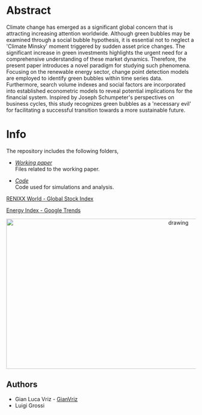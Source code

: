 # Abstract
Climate change has emerged as a significant global concern that is attracting increasing attention worldwide. Although green bubbles may be examined through a social bubble hypothesis, it is essential not to neglect a 'Climate Minsky' moment triggered by sudden asset price changes. The significant increase in green investments highlights the urgent need for a comprehensive understanding of these market dynamics. Therefore, the present paper introduces a novel paradigm for studying such phenomena. Focusing on the renewable energy sector, change point detection models are employed to identify green bubbles within time series data. Furthermore, search volume indexes and social factors are incorporated into established econometric models to reveal potential implications for the financial system. Inspired by Joseph Schumpeter's perspectives on business cycles, this study recognizes green bubbles as a 'necessary evil' for facilitating a successful transition towards a more sustainable future. 

  # Info
The repository includes the following folders,
* *[Working paper](https://github.com/GianVriz/Green-bubble-detection-and-propagation-in-the-energy-market/tree/main/Working%20paper)* \
    Files related to the working paper.
 
* *[Code](https://github.com/GianVriz/Green-bubble-detection-and-propagation-in-the-energy-market/tree/main/Code)* \
  Code used for simulations and analysis.

[RENIXX World - Global Stock Index](https://www.renewable-energy-industry.com/stocks/)

[Energy Index - Google Trends](https://trends.google.it/trends/explore?date=all&q=Energy%20index&hl=it)

 <p align="center">
 <img src="https://github.com/GianVriz/Green-bubble-detection-and-propagation-in-the-energy-market/blob/main/Working%20paper/Bubble_d.png" alt="drawing" width="900" height="400"/> 

 ## Authors
* Gian Luca Vriz - [GianVriz](https://github.com/GianVriz)
* Luigi Grossi
